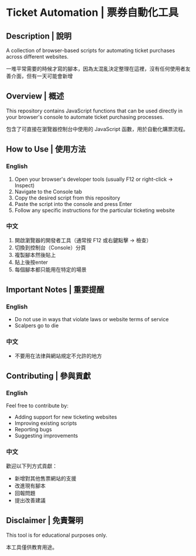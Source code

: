 # Ticket Automation | 票券自動化工具

## Description | 說明
A collection of browser-based scripts for automating ticket purchases across different websites.

一堆平常需要的時候才寫的腳本，因為太混亂決定整理在這裡，沒有任何使用者友善介面，但有一天可能會新增

## Overview | 概述
This repository contains JavaScript functions that can be used directly in your browser's console to automate ticket purchasing processes.

包含了可直接在瀏覽器控制台中使用的 JavaScript 函數，用於自動化購票流程。

## How to Use | 使用方法

### English
1. Open your browser's developer tools (usually F12 or right-click -> Inspect)
2. Navigate to the Console tab
3. Copy the desired script from this repository
4. Paste the script into the console and press Enter
5. Follow any specific instructions for the particular ticketing website

### 中文
1. 開啟瀏覽器的開發者工具（通常按 F12 或右鍵點擊 -> 檢查）
2. 切換到控制台（Console）分頁
3. 複製腳本然後貼上
4. 貼上後按enter
5. 每個腳本都只能用在特定的場景

## Important Notes | 重要提醒

### English
- Do not use in ways that violate laws or website terms of service
- Scalpers go to die

### 中文
- 不要用在法律與網站規定不允許的地方

## Contributing | 參與貢獻

### English
Feel free to contribute by:
- Adding support for new ticketing websites
- Improving existing scripts
- Reporting bugs
- Suggesting improvements

### 中文
歡迎以下列方式貢獻：
- 新增對其他售票網站的支援
- 改進現有腳本
- 回報問題
- 提出改善建議

## Disclaimer | 免責聲明

This tool is for educational purposes only.

本工具僅供教育用途。



